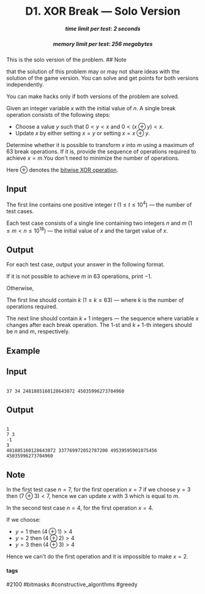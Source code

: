 <h1 style='text-align: center;'> D1. XOR Break — Solo Version</h1>

<h5 style='text-align: center;'>time limit per test: 2 seconds</h5>
<h5 style='text-align: center;'>memory limit per test: 256 megabytes</h5>

This is the solo version of the problem. ## Note

 that the solution of this problem may or may not share ideas with the solution of the game version. You can solve and get points for both versions independently.

You can make hacks only if both versions of the problem are solved.

Given an integer variable $x$ with the initial value of $n$. A single break operation consists of the following steps: 

* Choose a value $y$ such that $0 \lt y \lt x$ and $0 \lt (x \oplus y) \lt x$.
* Update $x$ by either setting $x = y$ or setting $x = x \oplus y$.

 Determine whether it is possible to transform $x$ into $m$ using a maximum of $63$ break operations. If it is, provide the sequence of operations required to achieve $x = m$.You don't need to minimize the number of operations.

Here $\oplus$ denotes the [bitwise XOR operation](https://en.wikipedia.org/wiki/Bitwise_operation#XOR).

## Input

The first line contains one positive integer $t$ ($1 \le t \le 10^4$) — the number of test cases.

Each test case consists of a single line containing two integers $n$ and $m$ ($1 \leq m \lt n \leq 10^{18}$) — the initial value of $x$ and the target value of $x$.

## Output

For each test case, output your answer in the following format.

If it is not possible to achieve $m$ in $63$ operations, print $-1$.

Otherwise, 

The first line should contain $k$ ($1 \leq k \leq 63$) — where $k$ is the number of operations required.

The next line should contain $k+1$ integers — the sequence where variable $x$ changes after each break operation. The $1$-st and $k+1$-th integers should be $n$ and $m$, respectively.

## Example

## Input


```

37 34 2481885160128643072 45035996273704960
```
## Output


```

1
7 3
-1
3
481885160128643072 337769972052787200 49539595901075456 45035996273704960
```
## Note

In the first test case $n = 7$, for the first operation $x = 7$ if we choose $y = 3$ then $(7 \oplus 3) \lt 7$, hence we can update $x$ with $3$ which is equal to $m$.

In the second test case $n = 4$, for the first operation $x = 4$.

If we choose: 

* $y = 1$ then $(4 \oplus 1) \gt 4$
* $y = 2$ then $(4 \oplus 2) \gt 4$
* $y = 3$ then $(4 \oplus 3) \gt 4$

Hence we can't do the first operation and it is impossible to make $x = 2$.



#### tags 

#2100 #bitmasks #constructive_algorithms #greedy 